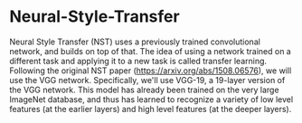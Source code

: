 # Neural-Style-Transfer
Neural Style Transfer (NST) uses a previously trained convolutional network, and builds on top of that. The idea of using a network trained on a different task and applying it to a new task is called transfer learning.  Following the original NST paper (https://arxiv.org/abs/1508.06576), we will use the VGG network. Specifically, we'll use VGG-19, a 19-layer version of the VGG network. This model has already been trained on the very large ImageNet database, and thus has learned to recognize a variety of low level features (at the earlier layers) and high level features (at the deeper layers).
